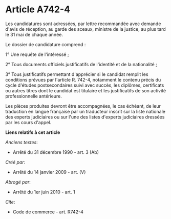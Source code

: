 # Article A742-4

Les candidatures sont adressées, par lettre recommandée avec demande d'avis de réception, au garde des sceaux, ministre de la
justice, au plus tard le 31 mai de chaque année. 

Le dossier de candidature comprend : 

1° Une requête de l'intéressé ; 

2° Tous documents officiels justificatifs de l'identité et de la nationalité ; 

3° Tous justificatifs permettant d'apprécier si le candidat remplit les conditions prévues par l'article R. 742-4, notamment
le contenu précis du cycle d'études postsecondaires suivi avec succès, les diplômes, certificats ou autres titres dont le
candidat est titulaire et les justificatifs de son activité professionnelle antérieure. 

Les pièces produites devront être accompagnées, le cas échéant, de leur traduction en langue française par un traducteur
inscrit sur la liste nationale des experts judiciaires ou sur l'une des listes d'experts judiciaires dressées par les cours
d'appel.

**Liens relatifs à cet article**

_Anciens textes_:

  - Arrêté du 31 décembre 1990 - art. 3 (Ab)

_Créé par_:

  - Arrêté du 14 janvier 2009 - art. (V)

_Abrogé par_:

  - Arrêté du 1er juin 2010 - art. 1

_Cite_:

  - Code de commerce - art. R742-4

